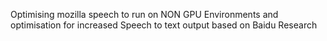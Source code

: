 Optimising mozilla speech to run on NON GPU Environments and optimisation for increased Speech to text output based on Baidu Research 
